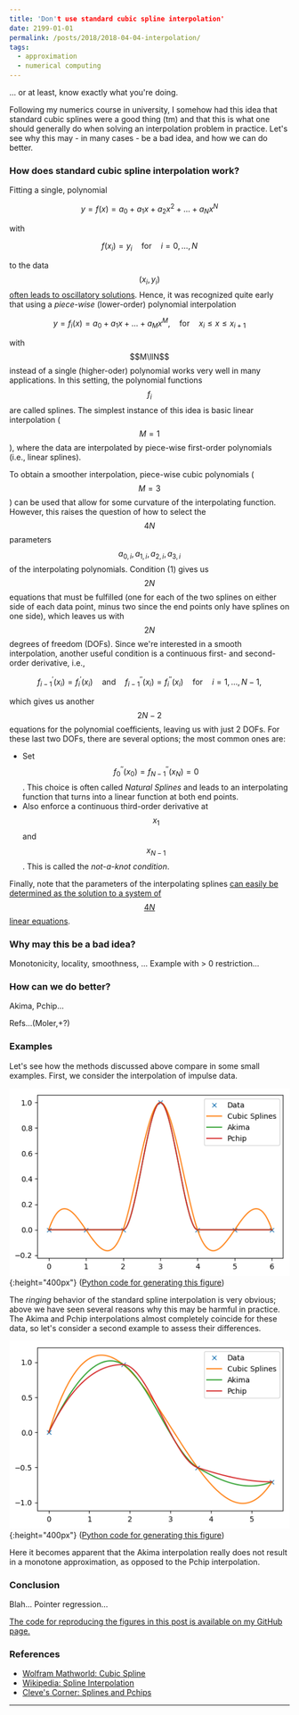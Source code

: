 ```yaml
---
title: 'Don't use standard cubic spline interpolation'
date: 2199-01-01
permalink: /posts/2018/2018-04-04-interpolation/
tags:
  - approximation
  - numerical computing
---
```

... or at least, know exactly what you're doing.

Following my numerics course in university, I somehow had this idea that standard cubic splines were a good thing (tm) and that this is what one should generally do when solving an interpolation problem in practice.
Let's see why this may - in many cases - be a bad idea, and how we can do better.

### How does standard cubic spline interpolation work?
Fitting a single, polynomial 

$$ y = f(x) = a_0 + a_1 x + a_2 x^2 + \ldots + a_N x^N$$

with 

$$ f(x_i) = y_i \quad \text{for} \quad i=0,\ldots,N \tag{1} $$

to the data $$(x_i, y_i)$$ [often leads to oscillatory solutions](https://en.wikipedia.org/wiki/Runge%27s_phenomenon).
Hence, it was recognized quite early that using a *piece-wise* (lower-order) polynomial interpolation

$$ y=f_i(x) = a_0 + a_1 x + \ldots + a_M x^M, \quad \text{for} \quad x_i \leq x \leq x_{i+1}$$

with $$M\llN$$ instead of a single (higher-oder) polynomial works very well in many applications. In this setting, the polynomial functions $$f_i$$ are called splines. The simplest instance of this idea is basic linear interpolation ($$M=1$$), where the data are interpolated by piece-wise first-order polynomials (i.e., linear splines).

To obtain a smoother interpolation, piece-wise cubic polynomials ($$M=3$$) can be used that allow for some curvature of the interpolating function.
However, this raises the question of how to select the $$4N$$ parameters $$a_{0,i}, a_{1,i}, a_{2,i}, a_{3,i} $$ of the interpolating polynomials.
Condition (1) gives us $$2N$$ equations that must be fulfilled (one for each of the two splines on either side of each data point, minus two since the end points only have splines on one side), which leaves us with $$2N$$ degrees of freedom (DOFs).
Since we're interested in a smooth interpolation, another useful condition is a continuous first- and second-order derivative, i.e.,

$$f_{i-1}^'(x_i) = f_i^'(x_i) \quad \text{and} \quad f_{i-1}^''(x_i) = f_i^''(x_i) \quad \text{for} \quad i=1, \ldots, N-1, $$

which gives us another $$2N-2$$ equations for the polynomial coefficients, leaving us with just 2 DOFs.
For these last two DOFs, there are several options; the most common ones are:
* Set $$f_0^''(x_0) = f_{N-1}^''(x_N) = 0$$. This choice is often called *Natural Splines* and leads to an interpolating function that turns into a linear function at both end points.
* Also enforce a continuous third-order derivative at $$x_1$$ and $$x_{N-1}$$. This is called the *not-a-knot condition*.

Finally, note that the parameters of the interpolating splines [can easily be determined as the solution to a system of $$4N$$ linear equations](http://mathworld.wolfram.com/CubicSpline.html).

### Why may this be a bad idea?
Monotonicity, locality, smoothness, ...
Example with > 0 restriction...

### How can we do better?
Akima, Pchip...

Refs...(Moler,+?)

### Examples
Let's see how the methods discussed above compare in some small examples.
First, we consider the interpolation of impulse data.

![Interpolation results for impulse data](/images/2018-04-04-interpolation-impulse.png){:height="400px"}
([Python code for generating this figure](/snippets/interpolation/interpolation.py))

The *ringing* behavior of the standard spline interpolation is very obvious; above we have seen several reasons why this may be harmful in practice.
The Akima and Pchip interpolations almost completely coincide for these data, so let's consider a second example to assess their differences.

![Interpolation results for sine data](/images/2018-04-04-interpolation-sine.png){:height="400px"}
([Python code for generating this figure](/snippets/2018-04-04-interpolation.py))

Here it becomes apparent that the Akima interpolation really does not result in a monotone approximation, as opposed to the Pchip interpolation.

### Conclusion
Blah...
Pointer regression...

[The code for reproducing the figures in this post is available on my GitHub page.](/snippets/2018-04-04-interpolation.py)

### References
* [Wolfram Mathworld: Cubic Spline](http://mathworld.wolfram.com/CubicSpline.html)
* [Wikipedia: Spline Interpolation](https://en.wikipedia.org/wiki/Spline_interpolation)
* [Cleve's Corner: Splines and Pchips](https://blogs.mathworks.com/cleve/2012/07/16/splines-and-pchips/)

----
